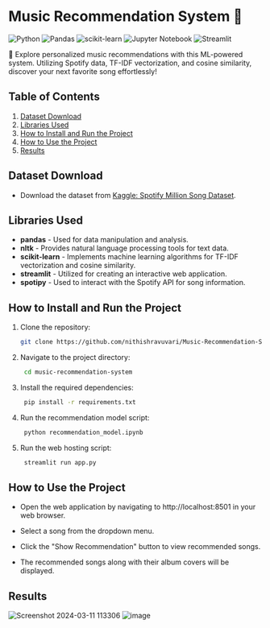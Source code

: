 # Music Recommendation System 🎵
![Python](https://img.shields.io/badge/python-3670A0?style=for-the-badge&logo=python&logoColor=ffdd54)
![Pandas](https://img.shields.io/badge/pandas-%23150458.svg?style=for-the-badge&logo=pandas&logoColor=white)
![scikit-learn](https://img.shields.io/badge/scikit--learn-%23F7931E.svg?style=for-the-badge&logo=scikit-learn&logoColor=white)
![Jupyter Notebook](https://img.shields.io/badge/jupyter-%23FA0F00.svg?style=for-the-badge&logo=jupyter&logoColor=white)
![Streamlit](https://img.shields.io/badge/Streamlit-1.2.0-FF4B4B.svg?style=flat&logo=Streamlit&logoColor=white)




🔮 Explore personalized music recommendations with this ML-powered system. Utilizing Spotify data, TF-IDF vectorization, and cosine similarity, discover your next favorite song effortlessly!

## Table of Contents

1. [Dataset Download](#dataset-download)
2. [Libraries Used](#libraries-used)
3. [How to Install and Run the Project](#how-to-install-and-run-the-project)
4. [How to Use the Project](#how-to-use-the-project)
5. [Results](#results)

## Dataset Download

- Download the dataset from [Kaggle: Spotify Million Song Dataset](https://www.kaggle.com/datasets/notshrirang/spotify-million-song-dataset).

## Libraries Used

- **pandas** -  Used for data manipulation and analysis.
- **nltk** - Provides natural language processing tools for text data.
- **scikit-learn** - Implements machine learning algorithms for TF-IDF vectorization and cosine similarity.
- **streamlit** - Utilized for creating an interactive web application.
- **spotipy** - Used to interact with the Spotify API for song information.

## How to Install and Run the Project

1. Clone the repository:

   ```bash
   git clone https://github.com/nithishravuvari/Music-Recommendation-System.git

2. Navigate to the project directory:
   ```bash
    cd music-recommendation-system
3. Install the required dependencies:
   ```bash
    pip install -r requirements.txt
4. Run the recommendation model script:
   ```bash
    python recommendation_model.ipynb
5. Run the web hosting script:
   ```bash
    streamlit run app.py

## How to Use the Project

- Open the web application by navigating to http://localhost:8501 in your web browser.

- Select a song from the dropdown menu.

- Click the "Show Recommendation" button to view recommended songs.

- The recommended songs along with their album covers will be displayed.

## Results
![Screenshot 2024-03-11 113306](https://github.com/nithishravuvari/Music-Recommendation-System/assets/104012893/a632f9b4-f2cf-4cce-aa70-30c3010a5efb)
![image](https://github.com/nithishravuvari/Music-Recommendation-System/assets/104012893/e9e20cc6-2b9f-43dd-abe7-adbac410594f)







